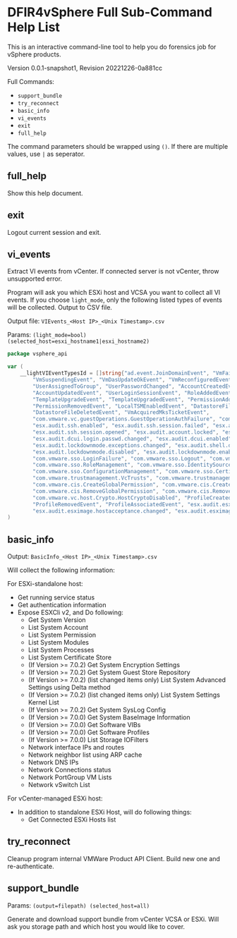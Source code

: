 # DFIR4vSphere Full Sub-Command Help List

This is an interactive command-line tool to help you do forensics job for vSphere products.

Version 0.0.1-snapshot1, Revision 20221226-0a881cc

Full Commands:
- `support_bundle`
- `try_reconnect` 
- `basic_info`
- `vi_events`
- `exit`
- `full_help`

The command parameters should be wrapped using `()`. If there are multiple values, use `|` as seperator.

## full_help

Show this help document.

## exit

Logout current session and exit.

## vi_events

Extract VI events from vCenter. If connected server is not vCenter, throw unsupported error.

Program will ask you which ESXi host and VCSA you want to collect all VI events. If you choose `light_mode`, only the
following listed types of events will be collected. Output to CSV file.

Output file: `VIEvents_<Host IP>_<Unix Timestamp>.csv`

Params: `(light_mode=bool) (selected_host=esxi_hostname1|esxi_hostname2)`

```go
package vsphere_api

var (
    __lightVIEventTypesId = []string{"ad.event.JoinDomainEvent", "VmFailedToSuspendEvent", "VmSuspendedEvent",
        "VmSuspendingEvent", "VmDasUpdateOkEvent", "VmReconfiguredEvent", "UserUnassignedFromGroup",
        "UserAssignedToGroup", "UserPasswordChanged", "AccountCreatedEvent", "AccountRemovedEvent",
        "AccountUpdatedEvent", "UserLoginSessionEvent", "RoleAddedEvent", "RoleRemovedEvent", "RoleUpdatedEvent",
        "TemplateUpgradeEvent", "TemplateUpgradedEvent", "PermissionAddedEvent", "PermissionUpdatedEvent",
        "PermissionRemovedEvent", "LocalTSMEnabledEvent", "DatastoreFileDownloadEvent", "DatastoreFileUploadEvent",
        "DatastoreFileDeletedEvent", "VmAcquiredMksTicketEvent",
        "com.vmware.vc.guestOperations.GuestOperationAuthFailure", "com.vmware.vc.guestOperations.GuestOperation",
        "esx.audit.ssh.enabled", "esx.audit.ssh.session.failed", "esx.audit.ssh.session.closed",
        "esx.audit.ssh.session.opened", "esx.audit.account.locked", "esx.audit.account.loginfailures",
        "esx.audit.dcui.login.passwd.changed", "esx.audit.dcui.enabled", "esx.audit.dcui.disabled",
        "esx.audit.lockdownmode.exceptions.changed", "esx.audit.shell.disabled", "esx.audit.shell.enabled",
        "esx.audit.lockdownmode.disabled", "esx.audit.lockdownmode.enabled", "com.vmware.sso.LoginSuccess",
        "com.vmware.sso.LoginFailure", "com.vmware.sso.Logout", "com.vmware.sso.PrincipalManagement",
        "com.vmware.sso.RoleManagement", "com.vmware.sso.IdentitySourceManagement", "com.vmware.sso.DomainManagement",
        "com.vmware.sso.ConfigurationManagement", "com.vmware.sso.CertificateManager",
        "com.vmware.trustmanagement.VcTrusts", "com.vmware.trustmanagement.VcIdentityProviders",
        "com.vmware.cis.CreateGlobalPermission", "com.vmware.cis.CreatePermission",
        "com.vmware.cis.RemoveGlobalPermission", "com.vmware.cis.RemovePermission", "com.vmware.vc.host.Crypto.Enabled",
        "com.vmware.vc.host.Crypto.HostCryptoDisabled", "ProfileCreatedEvent", "ProfileChangedEvent",
        "ProfileRemovedEvent", "ProfileAssociatedEvent", "esx.audit.esximage.vib.install.successful",
        "esx.audit.esximage.hostacceptance.changed", "esx.audit.esximage.vib.remove.successful"}
)
```

## basic_info

Output: `BasicInfo_<Host IP>_<Unix Timestamp>.csv`

Will collect the following information:

For ESXi-standalone host:
- Get running service status
- Get authentication information
- Expose ESXCli v2, and Do following:
    - Get System Version
    - List System Account
    - List System Permission
    - List System Modules
    - List System Processes
    - List System Certificate Store
    - (If Version >= 7.0.2) Get System Encryption Settings
    - (If Version >= 7.0.2) Get System Guest Store Repository
    - (If Version >= 7.0.2) (list changed items only) List System Advanced Settings using Delta method 
    - (If Version >= 7.0.2) (list changed items only) List System Settings Kernel List
    - (If Version >= 7.0.2) Get System SysLog Config
    - (If Version >= 7.0.0) Get System BaseImage Information
    - (If Version >= 7.0.0) Get Software VIBs
    - (If Version >= 7.0.0) Get Software Profiles
    - (If Version >= 7.0.0) List Storage IOFilters
    - Network interface IPs and routes
    - Network neighbor list using ARP cache
    - Network DNS IPs
    - Network Connections status
    - Network PortGroup VM Lists
    - Network vSwitch List

For vCenter-managed ESXi host:
- In addition to standalone ESXi Host, will do following things:
  - Get Connected ESXi Hosts list

## try_reconnect

Cleanup program internal VMWare Product API Client. Build new one and re-authenticate.

## support_bundle

Params: `(output=filepath) (selected_host=all)`

Generate and download support bundle from vCenter VCSA or ESXi. Will ask you storage path and which host you would like
to cover.